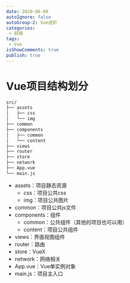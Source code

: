 ```yaml
---
date: 2020-06-08
autoIgnore: false
autoGroup-2: Vue进阶
categories:
 - 前端
tags:
 - Vue
isShowComments: true
publish: true
---
```


# Vue项目结构划分

```markdown
src/
├── assets			
│   ├── css
│   └── img
├── common
├── components
│   ├── common
│   └── content
├── views
├── router
├── store
├── network
├── App.vue 
└── main.js
```

- assets：项目静态资源
  - css：项目公共css
  - img：项目公共图片
- common：项目公共js文件
- components：组件
  - common：公共组件（其他的项目也可以用）
  - content：项目公共组件
- views：界面视图组件
- router：路由
- store：VueX
- network：网络相关
- App.vue：Vue单实例对象
- main.js：项目主入口
